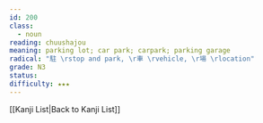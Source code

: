```yaml
---
id: 200
class:
  - noun
reading: chuushajou
meaning: parking lot; car park; carpark; parking garage
radical: "駐 \rstop and park, \r車 \rvehicle, \r場 \rlocation"
grade: N3
status:
difficulty: ★★★
---
```

[[Kanji List|Back to Kanji List]]